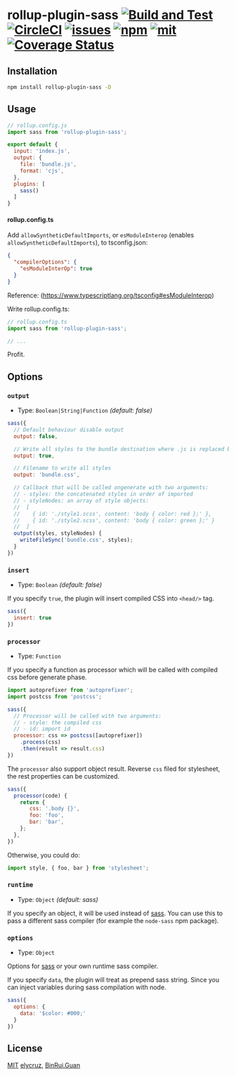 rollup-plugin-sass [![Build and Test](https://github.com/elycruz/rollup-plugin-sass/actions/workflows/build-and-test.yml/badge.svg)](https://github.com/elycruz/rollup-plugin-sass/actions/workflows/build-and-test.yml)[![CircleCI](https://img.shields.io/circleci/project/github/differui/rollup-plugin-sass/master.svg?style=flat-square)](https://circleci.com/gh/differui/rollup-plugin-sass) [![issues](https://img.shields.io/github/issues/differui/rollup-plugin-sass.svg?style=flat-square)](https://www.npmjs.com/package/rollup-plugin-sass) [![npm](https://img.shields.io/npm/v/rollup-plugin-sass.svg?style=flat-square)](https://www.npmjs.com/package/rollup-plugin-sass) [![mit](https://img.shields.io/npm/l/rollup-plugin-sass.svg?style=flat-square)](https://opensource.org/licenses/MIT) [![Coverage Status](https://coveralls.io/repos/github/differui/rollup-plugin-sass/badge.svg?branch=master)](https://coveralls.io/github/differui/rollup-plugin-sass?branch=master)
=====

## Installation

```bash
npm install rollup-plugin-sass -D
```

## Usage

```js
// rollup.config.js
import sass from 'rollup-plugin-sass';

export default {
  input: 'index.js',
  output: {
    file: 'bundle.js',
    format: 'cjs',
  },
  plugins: [
    sass()
  ]
}
```

#### rollup.config.ts

Add `allowSyntheticDefaultImports`, or `esModuleInterop` (enables `allowSyntheticDefaultImports`), to tsconfig.json:

```json
{
  "compilerOptions": {
    "esModuleInterOp": true
  }
}
```

Reference: (https://www.typescriptlang.org/tsconfig#esModuleInterop)

Write rollup.config.ts:

```typescript
// rollup.config.ts
import sass from 'rollup-plugin-sass';

// ...
```

Profit.

## Options

### `output`

+ Type: `Boolean|String|Function` _(default: false)_

```js
sass({
  // Default behaviour disable output
  output: false,

  // Write all styles to the bundle destination where .js is replaced by .css
  output: true,

  // Filename to write all styles
  output: 'bundle.css',

  // Callback that will be called ongenerate with two arguments:
  // - styles: the concatenated styles in order of imported
  // - styleNodes: an array of style objects:
  //  [
  //    { id: './style1.scss', content: 'body { color: red };' },
  //    { id: './style2.scss', content: 'body { color: green };' }
  //  ]
  output(styles, styleNodes) {
    writeFileSync('bundle.css', styles);
  }
})
```

### `insert`

+ Type: `Boolean` _(default: false)_

If you specify `true`, the plugin will insert compiled CSS into `<head/>` tag.

```js
sass({
  insert: true
})
```

### `processor`

+ Type: `Function`

If you specify a function as processor which will be called with compiled css before generate phase.

```js
import autoprefixer from 'autoprefixer';
import postcss from 'postcss';

sass({
  // Processor will be called with two arguments:
  // - style: the compiled css
  // - id: import id
  processor: css => postcss([autoprefixer])
    .process(css)
    .then(result => result.css)
})
```

The `processor` also support object result. Reverse `css` filed for stylesheet, the rest properties can be customized.

```js
sass({
  processor(code) {
    return {
       css: '.body {}',
       foo: 'foo',
       bar: 'bar',
    };
  },
})
```

Otherwise, you could do:

```js
import style, { foo, bar } from 'stylesheet';
```

### `runtime`

+ Type: `Object` _(default: sass)_

If you specify an object, it will be used instead of [sass](https://github.com/sass/dart-sass). You can use this to pass a different sass compiler (for example the `node-sass` npm package).

### `options`

+ Type: `Object`

Options for [sass](https://github.com/sass/dart-sass) or your own runtime sass compiler.

If you specify `data`, the plugin will treat as prepend sass string.
Since you can inject variables during sass compilation with node.

```js
sass({
  options: {
    data: '$color: #000;'
  }
})
```

## License

[MIT](./LICENSE) [elycruz](https://github.com/elycruz), 
[BinRui.Guan](mailto:differui@gmail.com)
